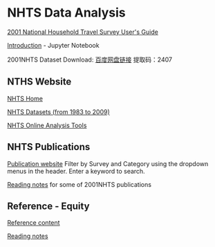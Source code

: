 # NHTS Data Analysis

[2001 National Household Travel Survey User's Guide](https://github.com/13978386611/NHTS/blob/main/2001NHTS%20UsersGuide.pdf)

[Introduction](https://github.com/wenxinL/Data-analysis/blob/main/intro.ipynb) - Jupyter Notebook

2001NHTS Dataset Download: [百度网盘链接](https://pan.baidu.com/s/1vR2H2mipc11EbWSRXzQ2pA) 提取码：2407

## NTHS Website

[NHTS Home](https://nhts.ornl.gov/)

[NHTS Datasets (from 1983 to 2009)](https://nhts.ornl.gov/download.shtml)

[NHTS Online Analysis Tools](https://nhts.ornl.gov/tools.shtml)

## NHTS Publications

[Publication website](https://nhts.ornl.gov/publications)  Filter by Survey and Category using the dropdown menus in the header. Enter a keyword to search.

[Reading notes](https://github.com/wenxinL/Data-analysis/blob/main/Publication/00Notes.md) for some of 2001NHTS publications

## Reference - Equity

[Reference content](https://github.com/wenxinL/Data-analysis/tree/main/Equity%20Reference) 

[Reading notes](https://github.com/wenxinL/Data-analysis/blob/main/Equity%20Reference/00EquityNote.md)
